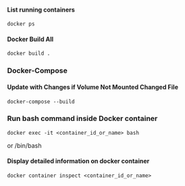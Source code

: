 #### List running containers
```
docker ps
```
#### Docker Build All
```
docker build .
```

### Docker-Compose
#### Update with Changes if Volume Not Mounted Changed File
```
docker-compose --build
```

### Run bash command inside Docker container
```
docker exec -it <container_id_or_name> bash
```
or /bin/bash

#### Display detailed information on docker container
```
docker container inspect <container_id_or_name>
```